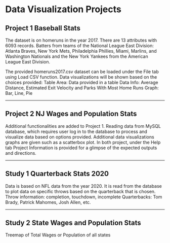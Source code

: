 # Data Visualization Projects
## Project 1 Baseball Stats
The dataset is on homeruns in the year 2017. There are 13 attributes with 6093 records. Batters from teams of the National League East Division: Atlanta Braves, New York Mets, Philadelphia Phillies, Miami, Marlins, and Washington Nationals and the New York Yankees from the American League East Division.

The provided homeruns2017.csv dataset can be loaded under the File tab using Load CSV function.
Data visualizations will be shown based on the choices provided:
    Table Area: Data provided in a table
    Data Info: Average Distance,  Estimated Exit Velocity and Parks With Most Home Runs
    Graph: Bar, Line, Pie
***
## Project 2 NJ Wages and Population Stats
Additional functionalities are added to Project 1. 
Reading data from MySQL database, which requires user log in to the database to process and visualize data based on options provided.
Additional data visualizations graphs are given such as a scatterbox plot.
In both project, under the Help tab Project Information is provided for a glimpse of the expected outputs and directions.
***
## Study 1 Quarterback Stats 2020
Data is based on NFL data from the year 2020. It is read from the database to plot data on specific throws based on the quarterback that is chosen.
Throw information: completion, touchdown, incomplete
Quarterbacks: Tom Brady, Patrick Mahomes, Josh Allen, etc.
***
## Study 2 State Wages and Population Stats
Treemap of Total Wages or Population of all states
